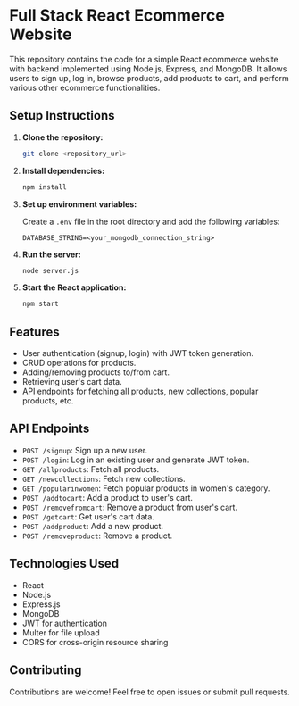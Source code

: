 # Full Stack React Ecommerce Website

This repository contains the code for a simple React ecommerce website with backend implemented using Node.js, Express, and MongoDB. It allows users to sign up, log in, browse products, add products to cart, and perform various other ecommerce functionalities.

## Setup Instructions

1. **Clone the repository:**

   ```bash
   git clone <repository_url>
   ```

2. **Install dependencies:**

   ```bash
   npm install
   ```

3. **Set up environment variables:**

   Create a `.env` file in the root directory and add the following variables:

   ```
   DATABASE_STRING=<your_mongodb_connection_string>
   ```

4. **Run the server:**

   ```bash
   node server.js
   ```

5. **Start the React application:**

   ```bash
   npm start
   ```

## Features

- User authentication (signup, login) with JWT token generation.
- CRUD operations for products.
- Adding/removing products to/from cart.
- Retrieving user's cart data.
- API endpoints for fetching all products, new collections, popular products, etc.

## API Endpoints

- `POST /signup`: Sign up a new user.
- `POST /login`: Log in an existing user and generate JWT token.
- `GET /allproducts`: Fetch all products.
- `GET /newcollections`: Fetch new collections.
- `GET /popularinwomen`: Fetch popular products in women's category.
- `POST /addtocart`: Add a product to user's cart.
- `POST /removefromcart`: Remove a product from user's cart.
- `POST /getcart`: Get user's cart data.
- `POST /addproduct`: Add a new product.
- `POST /removeproduct`: Remove a product.

## Technologies Used

- React
- Node.js
- Express.js
- MongoDB
- JWT for authentication
- Multer for file upload
- CORS for cross-origin resource sharing

## Contributing

Contributions are welcome! Feel free to open issues or submit pull requests.
